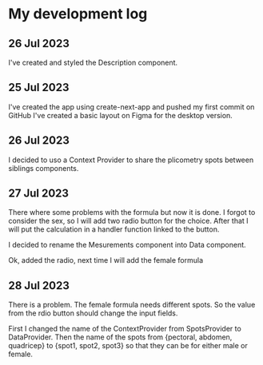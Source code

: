 # My development log

## 26 Jul 2023
I've created and styled the Description component.  

## 25 Jul 2023
I've created the app using create-next-app and pushed my first commit on GitHub
I've created a basic layout on Figma for the desktop version.

## 26 Jul 2023
I decided to uso a Context Provider to share the plicometry spots between siblings components.

## 27 Jul 2023
There where some problems with the formula but now it is done. I forgot to consider the sex, so I will add
two radio button for the choice. After that I will put the calculation in a handler function linked to the button.

I decided to rename the Mesurements component into Data component.

Ok, added the radio, next time I will add the female formula

## 28 Jul 2023
There is a problem. The female formula needs different spots. So the value from the rdio button should change 
the input fields.

First I changed the name of the ContextProvider from SpotsProvider to DataProvider. Then the name of the spots from {pectoral, abdomen, quadricep} to {spot1, spot2, spot3} so that they can be for either male or female.
